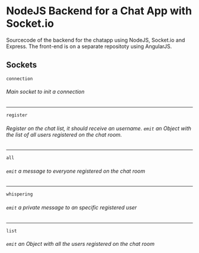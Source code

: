 # NodeJS Backend for a Chat App with Socket.io #

Sourcecode of the backend for the chatapp using NodeJS, Socket.io and Express. The front-end is on a separate repositoty using AngularJS.

## Sockets ##


	connection
###### Main socket to init a connection ######


---

	register
###### Register on the chat list, it should receive an username. `emit` an Object with the list of all users registered on the chat room. ######

---

	all
###### `emit` a message to everyone registered on the chat room  ######

---

	whispering
###### `emit` a private message to an specific registered user  ######

---

	list
###### `emit` an Object with all the users registered on the chat room  ######



